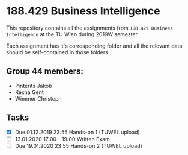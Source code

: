# 188.429 Business Intelligence

This repository contains all the assignments from `188.429 Business Intelligence` at the TU Wien during 2019W semester.

Each assignment has it's corresponding folder and all the relevant data should be self-contained in those folders.

## Group 44 members:

* Pinterits Jakob
* Rexha Gent
* Wimmer Christoph 

## Tasks
- [x] Due 01.12.2019 23:55	Hands-on 1 (TUWEL upload)
- [ ] 13.01.2020 17:00 - 19:00	Written Exam
- [ ] Due 19.01.2020 23:55	Hands-on 2 (TUWEL upload)
